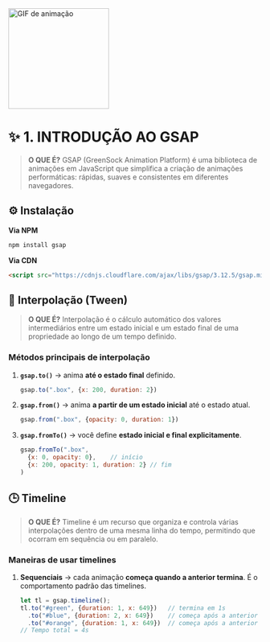 <img src="https://media.giphy.com/media/v1.Y2lkPWVjZjA1ZTQ3bXV2YXVzbTlxeTc4c2t1Nzd1bDYxczRiMGo0NzRkbHY4NDc1aXQyNyZlcD12MV9naWZzX3NlYXJjaCZjdD1n/QDjpIL6oNCVZ4qzGs7/giphy.gif" alt="GIF de animação" width="200" />

# ✨ 1. INTRODUÇÃO AO GSAP

  > **O QUE É?** GSAP (GreenSock Animation Platform) é uma biblioteca de animações em JavaScript que simplifica a criação de animações performáticas: rápidas, suaves e consistentes em diferentes navegadores.
> 

## ⚙️ Instalação

**Via NPM**

```bash
npm install gsap
```

**Via CDN**

```html
<script src="https://cdnjs.cloudflare.com/ajax/libs/gsap/3.12.5/gsap.min.js"></script>
```

## 🎯 Interpolação (Tween)

>  **O QUE É?** Interpolação é o cálculo automático dos valores intermediários entre um estado inicial e um estado final de uma propriedade ao longo de um tempo definido.
> 

### Métodos principais de interpolação

1. **`gsap.to()`** → anima **até o estado final** definido.
    
    ```jsx
    gsap.to(".box", {x: 200, duration: 2})
    ```
    
2. **`gsap.from()`** → anima **a partir de um estado inicial** até o estado atual.
    
    ```jsx
    gsap.from(".box", {opacity: 0, duration: 1})
    ```
    
3. **`gsap.fromTo()`** → você define **estado inicial e final explicitamente**.
    
    ```jsx
    gsap.fromTo(".box",
      {x: 0, opacity: 0},    // início
      {x: 200, opacity: 1, duration: 2} // fim
    )
    ```
    

## 🕒 Timeline

>  **O QUE É?** Timeline é um recurso que organiza e controla várias interpolações dentro de uma mesma linha do tempo, permitindo que ocorram em sequência ou em paralelo.
> 

### Maneiras de usar timelines

1. **Sequenciais** → cada animação **começa quando a anterior termina**. É o comportamento padrão das timelines.
    
    ```jsx
    let tl = gsap.timeline();
    tl.to("#green", {duration: 1, x: 649})   // termina em 1s
      .to("#blue", {duration: 2, x: 649})    // começa após a anterior ser finalizado e dura 2s
      .to("#orange", {duration: 1, x: 649})  // começa após a anterior ser finalizado e dura 1s
    // Tempo total = 4s
    ```
